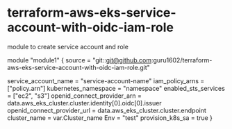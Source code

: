 # terraform-aws-eks-service-account-with-oidc-iam-role
module to create service account and role 

module "module1" { 
  source = "git::git@github.com:guru1602/terraform-aws-eks-service-account-with-oidc-iam-role.git"
                 
  service_account_name        = "service-account-name"
  iam_policy_arns             = ["policy.arn"]
  kubernetes_namespace        = "namespace"
  enabled_sts_services        = ["ec2", "s3"]
  openid_connect_provider_arn = data.aws_eks_cluster.cluster.identity[0].oidc[0].issuer
  openid_connect_provider_url = data.aws_eks_cluster.cluster.endpoint
  cluster_name                = var.Cluster_name
  Env                         = "test"
  provision_k8s_sa            = true
}
